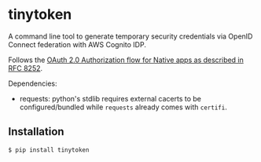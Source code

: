 # tinytoken

A command line tool to generate temporary security credentials via OpenID Connect federation with AWS Cognito IDP.

Follows the [OAuth 2.0 Authorization flow for Native apps as described in RFC 8252](https://tools.ietf.org/html/rfc8252).

Dependencies:
* requests: python's stdlib requires external cacerts to be configured/bundled while `requests` already comes with 
  `certifi`. 

## Installation

```
$ pip install tinytoken
```


